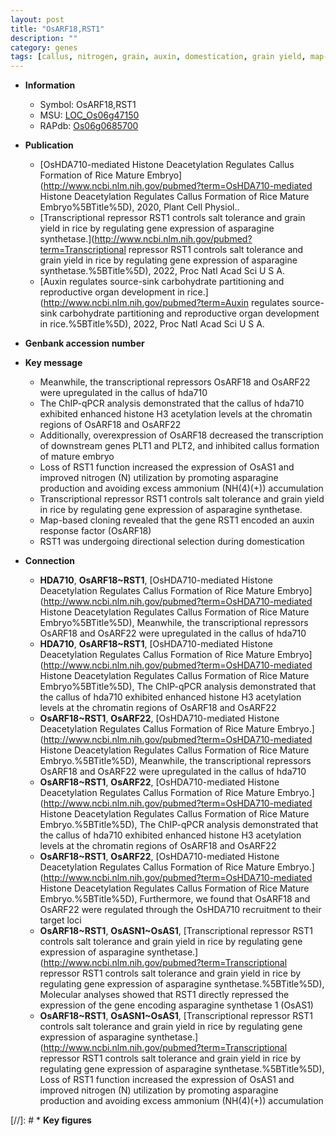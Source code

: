 ```yaml
---
layout: post
title: "OsARF18,RST1"
description: ""
category: genes
tags: [callus, nitrogen, grain, auxin, domestication, grain yield, map-based cloning, salt, tolerance, yield, salt tolerance, auxin response, transcriptional repressor]
---
```


* **Information**  
    + Symbol: OsARF18,RST1  
    + MSU: [LOC_Os06g47150](http://rice.uga.edu/cgi-bin/ORF_infopage.cgi?orf=LOC_Os06g47150)  
    + RAPdb: [Os06g0685700](http://rapdb.dna.affrc.go.jp/viewer/gbrowse_details/irgsp1?name=Os06g0685700)  

* **Publication**  
    + [OsHDA710-mediated Histone Deacetylation Regulates Callus Formation of Rice Mature Embryo](http://www.ncbi.nlm.nih.gov/pubmed?term=OsHDA710-mediated Histone Deacetylation Regulates Callus Formation of Rice Mature Embryo%5BTitle%5D), 2020, Plant Cell Physiol..
    + [Transcriptional repressor RST1 controls salt tolerance and grain yield in rice by regulating gene expression of asparagine synthetase.](http://www.ncbi.nlm.nih.gov/pubmed?term=Transcriptional repressor RST1 controls salt tolerance and grain yield in rice by regulating gene expression of asparagine synthetase.%5BTitle%5D), 2022, Proc Natl Acad Sci U S A.
    + [Auxin regulates source-sink carbohydrate partitioning and reproductive organ development in rice.](http://www.ncbi.nlm.nih.gov/pubmed?term=Auxin regulates source-sink carbohydrate partitioning and reproductive organ development in rice.%5BTitle%5D), 2022, Proc Natl Acad Sci U S A.

* **Genbank accession number**  

* **Key message**  
    + Meanwhile, the transcriptional repressors OsARF18 and OsARF22 were upregulated in the callus of hda710
    + The ChIP-qPCR analysis demonstrated that the callus of hda710 exhibited enhanced histone H3 acetylation levels at the chromatin regions of OsARF18 and OsARF22
    + Additionally, overexpression of OsARF18 decreased the transcription of downstream genes PLT1 and PLT2, and inhibited callus formation of mature embryo
    + Loss of RST1 function increased the expression of OsAS1 and improved nitrogen (N) utilization by promoting asparagine production and avoiding excess ammonium (NH(4)(+)) accumulation
    + Transcriptional repressor RST1 controls salt tolerance and grain yield in rice by regulating gene expression of asparagine synthetase.
    + Map-based cloning revealed that the gene RST1 encoded an auxin response factor (OsARF18)
    + RST1 was undergoing directional selection during domestication

* **Connection**  
    + __HDA710__, __OsARF18~RST1__, [OsHDA710-mediated Histone Deacetylation Regulates Callus Formation of Rice Mature Embryo](http://www.ncbi.nlm.nih.gov/pubmed?term=OsHDA710-mediated Histone Deacetylation Regulates Callus Formation of Rice Mature Embryo%5BTitle%5D),  Meanwhile, the transcriptional repressors OsARF18 and OsARF22 were upregulated in the callus of hda710
    + __HDA710__, __OsARF18~RST1__, [OsHDA710-mediated Histone Deacetylation Regulates Callus Formation of Rice Mature Embryo](http://www.ncbi.nlm.nih.gov/pubmed?term=OsHDA710-mediated Histone Deacetylation Regulates Callus Formation of Rice Mature Embryo%5BTitle%5D),  The ChIP-qPCR analysis demonstrated that the callus of hda710 exhibited enhanced histone H3 acetylation levels at the chromatin regions of OsARF18 and OsARF22
    + __OsARF18~RST1__, __OsARF22__, [OsHDA710-mediated Histone Deacetylation Regulates Callus Formation of Rice Mature Embryo.](http://www.ncbi.nlm.nih.gov/pubmed?term=OsHDA710-mediated Histone Deacetylation Regulates Callus Formation of Rice Mature Embryo.%5BTitle%5D),  Meanwhile, the transcriptional repressors OsARF18 and OsARF22 were upregulated in the callus of hda710
    + __OsARF18~RST1__, __OsARF22__, [OsHDA710-mediated Histone Deacetylation Regulates Callus Formation of Rice Mature Embryo.](http://www.ncbi.nlm.nih.gov/pubmed?term=OsHDA710-mediated Histone Deacetylation Regulates Callus Formation of Rice Mature Embryo.%5BTitle%5D),  The ChIP-qPCR analysis demonstrated that the callus of hda710 exhibited enhanced histone H3 acetylation levels at the chromatin regions  of OsARF18 and OsARF22
    + __OsARF18~RST1__, __OsARF22__, [OsHDA710-mediated Histone Deacetylation Regulates Callus Formation of Rice Mature Embryo.](http://www.ncbi.nlm.nih.gov/pubmed?term=OsHDA710-mediated Histone Deacetylation Regulates Callus Formation of Rice Mature Embryo.%5BTitle%5D),  Furthermore, we found that OsARF18 and OsARF22 were regulated through the OsHDA710 recruitment to their target loci
    + __OsARF18~RST1__, __OsASN1~OsAS1__, [Transcriptional repressor RST1 controls salt tolerance and grain yield in rice by regulating gene expression of asparagine synthetase.](http://www.ncbi.nlm.nih.gov/pubmed?term=Transcriptional repressor RST1 controls salt tolerance and grain yield in rice by regulating gene expression of asparagine synthetase.%5BTitle%5D),  Molecular analyses showed that RST1 directly repressed the expression of the gene encoding asparagine synthetase 1 (OsAS1)
    + __OsARF18~RST1__, __OsASN1~OsAS1__, [Transcriptional repressor RST1 controls salt tolerance and grain yield in rice by regulating gene expression of asparagine synthetase.](http://www.ncbi.nlm.nih.gov/pubmed?term=Transcriptional repressor RST1 controls salt tolerance and grain yield in rice by regulating gene expression of asparagine synthetase.%5BTitle%5D),  Loss of RST1 function increased the expression of OsAS1 and improved nitrogen (N) utilization by promoting asparagine production and avoiding excess ammonium (NH(4)(+)) accumulation

[//]: # * **Key figures**  


